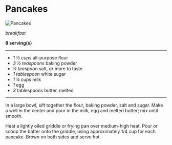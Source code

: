 # Pancakes

![Pancakes](https://imagesvc.meredithcorp.io/v3/mm/image?url=https%3A%2F%2Fpublic-assets.meredithcorp.io%2Fed07114896fb3e9a2c90c8950d018808%2F1655755022image.jpg&w=595&h=398&c=sc&poi=face&q=60)

*breakfast*

**8 serving(s)**

---

- *1 ½ cups* all-purpose flour
- *3 ½ teaspoons* baking powder
- *¼ teaspoon* salt, or more to taste
- *1 tablespoon* white sugar
- *1 ¼* cups milk
- *1* egg
- *3* tablespoons butter, melted

---


In a large bowl, sift together the flour, baking powder, salt and sugar. Make a well in the center and pour in the milk, egg and melted butter; mix until smooth.

Heat a lightly oiled griddle or frying pan over medium-high heat. Pour or scoop the batter onto the griddle, using approximately 1/4 cup for each pancake. Brown on both sides and serve hot.
